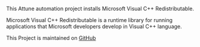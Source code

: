 This Attune automation project installs Microsoft Visual C++ Redistributable.

Microsoft Visual C++ Redistributable is a runtime library for running 
applications that Microsoft developers develop in Visual C++ language.

This Project is maintained on 
[GitHub](https://github.com/Attune-Automation/Install-Microsoft-Visual-C-plus-plus-Redistributable)